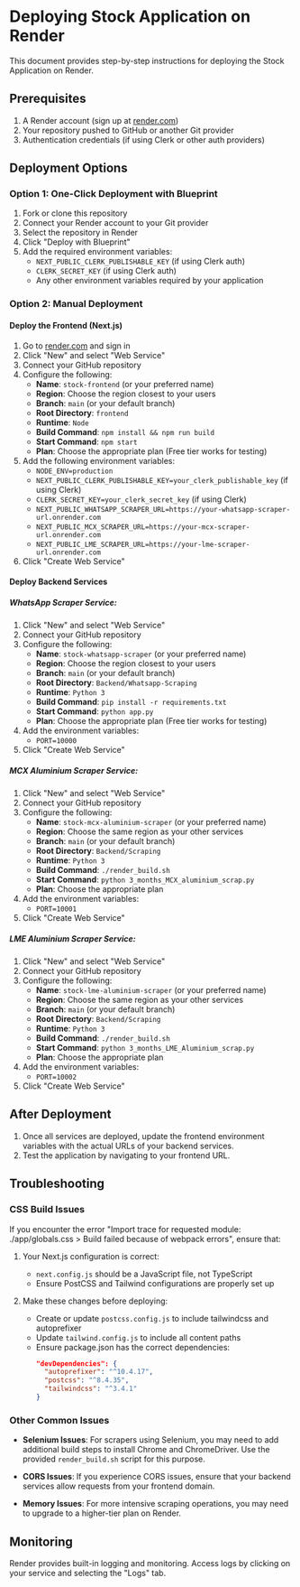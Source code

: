 # Deploying Stock Application on Render

This document provides step-by-step instructions for deploying the Stock Application on Render.

## Prerequisites

1. A Render account (sign up at [render.com](https://render.com))
2. Your repository pushed to GitHub or another Git provider
3. Authentication credentials (if using Clerk or other auth providers)

## Deployment Options

### Option 1: One-Click Deployment with Blueprint

1. Fork or clone this repository
2. Connect your Render account to your Git provider
3. Select the repository in Render
4. Click "Deploy with Blueprint"
5. Add the required environment variables:
   - `NEXT_PUBLIC_CLERK_PUBLISHABLE_KEY` (if using Clerk auth)
   - `CLERK_SECRET_KEY` (if using Clerk auth)
   - Any other environment variables required by your application

### Option 2: Manual Deployment

#### Deploy the Frontend (Next.js)

1. Go to [render.com](https://render.com) and sign in
2. Click "New" and select "Web Service"
3. Connect your GitHub repository
4. Configure the following:
   - **Name**: `stock-frontend` (or your preferred name)
   - **Region**: Choose the region closest to your users
   - **Branch**: `main` (or your default branch)
   - **Root Directory**: `frontend`
   - **Runtime**: `Node`
   - **Build Command**: `npm install && npm run build`
   - **Start Command**: `npm start`
   - **Plan**: Choose the appropriate plan (Free tier works for testing)
5. Add the following environment variables:
   - `NODE_ENV=production`
   - `NEXT_PUBLIC_CLERK_PUBLISHABLE_KEY=your_clerk_publishable_key` (if using Clerk)
   - `CLERK_SECRET_KEY=your_clerk_secret_key` (if using Clerk)
   - `NEXT_PUBLIC_WHATSAPP_SCRAPER_URL=https://your-whatsapp-scraper-url.onrender.com`
   - `NEXT_PUBLIC_MCX_SCRAPER_URL=https://your-mcx-scraper-url.onrender.com`
   - `NEXT_PUBLIC_LME_SCRAPER_URL=https://your-lme-scraper-url.onrender.com`
6. Click "Create Web Service"

#### Deploy Backend Services

##### WhatsApp Scraper Service:

1. Click "New" and select "Web Service"
2. Connect your GitHub repository
3. Configure the following:
   - **Name**: `stock-whatsapp-scraper` (or your preferred name)
   - **Region**: Choose the region closest to your users
   - **Branch**: `main` (or your default branch)
   - **Root Directory**: `Backend/Whatsapp-Scraping`
   - **Runtime**: `Python 3`
   - **Build Command**: `pip install -r requirements.txt`
   - **Start Command**: `python app.py`
   - **Plan**: Choose the appropriate plan (Free tier works for testing)
4. Add the environment variables:
   - `PORT=10000`
5. Click "Create Web Service"

##### MCX Aluminium Scraper Service:

1. Click "New" and select "Web Service"
2. Connect your GitHub repository
3. Configure the following:
   - **Name**: `stock-mcx-aluminium-scraper` (or your preferred name)
   - **Region**: Choose the same region as your other services
   - **Branch**: `main` (or your default branch)
   - **Root Directory**: `Backend/Scraping`
   - **Runtime**: `Python 3`
   - **Build Command**: `./render_build.sh`
   - **Start Command**: `python 3_months_MCX_aluminium_scrap.py`
   - **Plan**: Choose the appropriate plan
4. Add the environment variables:
   - `PORT=10001`
5. Click "Create Web Service"

##### LME Aluminium Scraper Service:

1. Click "New" and select "Web Service"
2. Connect your GitHub repository
3. Configure the following:
   - **Name**: `stock-lme-aluminium-scraper` (or your preferred name)
   - **Region**: Choose the same region as your other services
   - **Branch**: `main` (or your default branch)
   - **Root Directory**: `Backend/Scraping`
   - **Runtime**: `Python 3`
   - **Build Command**: `./render_build.sh`
   - **Start Command**: `python 3_months_LME_Aluminium_scrap.py`
   - **Plan**: Choose the appropriate plan
4. Add the environment variables:
   - `PORT=10002`
5. Click "Create Web Service"

## After Deployment

1. Once all services are deployed, update the frontend environment variables with the actual URLs of your backend services.
2. Test the application by navigating to your frontend URL.

## Troubleshooting

### CSS Build Issues

If you encounter the error "Import trace for requested module: ./app/globals.css > Build failed because of webpack errors", ensure that:

1. Your Next.js configuration is correct:
   - `next.config.js` should be a JavaScript file, not TypeScript
   - Ensure PostCSS and Tailwind configurations are properly set up

2. Make these changes before deploying:
   - Create or update `postcss.config.js` to include tailwindcss and autoprefixer
   - Update `tailwind.config.js` to include all content paths
   - Ensure package.json has the correct dependencies:
     ```json
     "devDependencies": {
       "autoprefixer": "^10.4.17",
       "postcss": "^8.4.35",
       "tailwindcss": "^3.4.1"
     }
     ```

### Other Common Issues

- **Selenium Issues**: For scrapers using Selenium, you may need to add additional build steps to install Chrome and ChromeDriver. Use the provided `render_build.sh` script for this purpose.

- **CORS Issues**: If you experience CORS issues, ensure that your backend services allow requests from your frontend domain.

- **Memory Issues**: For more intensive scraping operations, you may need to upgrade to a higher-tier plan on Render.

## Monitoring

Render provides built-in logging and monitoring. Access logs by clicking on your service and selecting the "Logs" tab. 